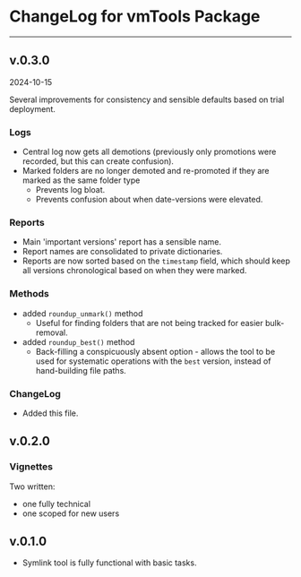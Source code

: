 # ChangeLog for vmTools Package

--------------------------------------------------------------------------------

## v.0.3.0

2024-10-15 

Several improvements for consistency and sensible defaults based on trial deployment.

### Logs

- Central log now gets all demotions (previously only promotions were recorded, but this can create confusion).
- Marked folders are no longer demoted and re-promoted if they are marked as the same folder type
   - Prevents log bloat.
   - Prevents confusion about when date-versions were elevated.

### Reports

- Main 'important versions' report has a sensible name.
- Report names are consolidated to private dictionaries.
- Reports are now sorted based on the `timestamp` field, which should keep all versions chronological based on when they were marked.

### Methods

- added `roundup_unmark()` method 
   - Useful for finding folders that are not being tracked for easier bulk-removal.
- added `roundup_best()` method
   - Back-filling a conspicuously absent option - allows the tool to be used for systematic operations with the `best` version, instead of hand-building file paths.

### ChangeLog

- Added this file.



## v.0.2.0

### Vignettes

Two written:

- one fully technical
- one scoped for new users



## v.0.1.0

- Symlink tool is fully functional with basic tasks.
